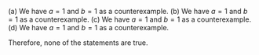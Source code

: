  (a) We have $a = 1$ and $b = 1$ as a counterexample.
(b) We have $a = 1$ and $b = 1$ as a counterexample.
(c) We have $a = 1$ and $b = 1$ as a counterexample.
(d) We have $a = 1$ and $b = 1$ as a counterexample.

Therefore, none of the statements are true.